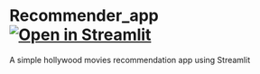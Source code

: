 # Recommender_app [![Open in Streamlit](https://static.streamlit.io/badges/streamlit_badge_black_white.svg)](https://share.streamlit.io/pratheeksha-c-dhanpal/recommender_app/recommender_app.py)
A simple hollywood movies recommendation app using Streamlit
